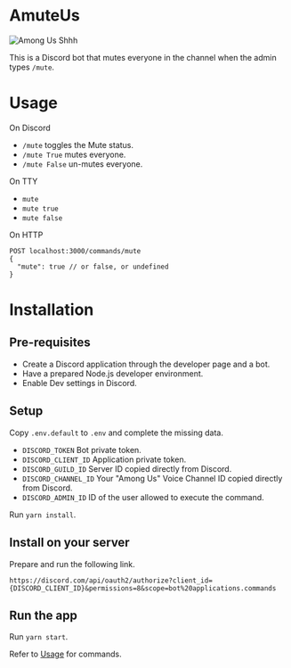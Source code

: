 # AmuteUs

![Among Us Shhh](https://www.gamereactor.fr/media/97/superdata_3339753.jpg)

This is a Discord bot that mutes everyone in the channel when the admin types `/mute`.

# Usage

On Discord

- `/mute` toggles the Mute status.
- `/mute True` mutes everyone.
- `/mute False` un-mutes everyone.

On TTY

- `mute`
- `mute true`
- `mute false`

On HTTP
```http request
POST localhost:3000/commands/mute
{
  "mute": true // or false, or undefined
}
```

# Installation

## Pre-requisites
- Create a Discord application through the developer page and a bot.
- Have a prepared Node.js developer environment.
- Enable Dev settings in Discord.

## Setup

Copy `.env.default` to `.env` and complete the missing data.

- `DISCORD_TOKEN` Bot private token.
- `DISCORD_CLIENT_ID` Application private token.
- `DISCORD_GUILD_ID` Server ID copied directly from Discord.
- `DISCORD_CHANNEL_ID` Your "Among Us" Voice Channel ID copied directly from Discord.
- `DISCORD_ADMIN_ID` ID of the user allowed to execute the command.

Run `yarn install`.

## Install on your server

Prepare and run the following link.

`https://discord.com/api/oauth2/authorize?client_id={DISCORD_CLIENT_ID}&permissions=8&scope=bot%20applications.commands`

## Run the app

Run `yarn start`.

Refer to [Usage](#usage) for commands.
